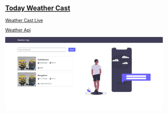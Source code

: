 <h2><a href="https://todayweathercast.netlify.app/" >Today Weather Cast</a></h2>

[Weather Cast Live](https://todayweathercast.netlify.app/)

[Weather Api](https://openweathermap.org/)

![Weather Cast App](https://github.com/kalidas120799/react-today-weather-app/blob/master/src/assets/img/weather%20home.png?raw=true)
